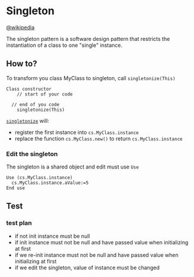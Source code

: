 # Singleton

[@wikipedia](https://en.wikipedia.org/wiki/Singleton_pattern)

The singleton pattern is a software design pattern that restricts the instantiation of a class to one "single" instance.

## How to?

To transform you class MyClass to singleton, call `singletonize(This)`

```4d
Class constructor
	// start of your code

  // end of you code
	singletonize(This)
```

[`singletonize`](Projects/Sources/Methods) will:

- register the first instance into `cs.MyClass.instance`
- replace the function `cs.MyClass.new()` to return `cs.MyClass.instance`

### Edit the singleton

The singleton is a shared object and edit must use `Use`

```4d
Use (cs.MyClass.instance)
  cs.MyClass.instance.aValue:=5
End use
```

## Test

### test plan

- if not init instance must be null
- if init instance must not be null and have passed value when initializing at first
- if we re-init instance must not be null and have passed value when initializing at first
- if we edit the singleton, value of instance must be changed
